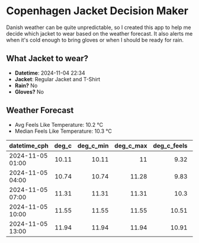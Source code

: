 
# Copenhagen Jacket Decision Maker

Danish weather can be quite unpredictable, so I created this app to help me decide which jacket to wear based on the weather forecast. 
It also alerts me when it's cold enough to bring gloves or when I should be ready for rain.

## What Jacket to wear?

- **Datetime**: 2024-11-04 22:34
- **Jacket**: Regular Jacket and T-Shirt
- **Rain?** No
- **Gloves?** No

## Weather Forecast
- Avg Feels Like Temperature: 10.2 °C
- Median Feels Like Temperature: 10.3 °C

| datetime_cph     |   deg_c |   deg_c_min |   deg_c_max |   deg_c_feels | weather   | wind   | rain   |
|:-----------------|--------:|------------:|------------:|--------------:|:----------|:-------|:-------|
| 2024-11-05 01:00 |   10.11 |       10.11 |       11    |          9.32 | Clouds    | Low    | None   |
| 2024-11-05 04:00 |   10.74 |       10.74 |       11.28 |          9.83 | Clouds    | Low    | None   |
| 2024-11-05 07:00 |   11.31 |       11.31 |       11.31 |         10.3  | Clouds    | Low    | None   |
| 2024-11-05 10:00 |   11.55 |       11.55 |       11.55 |         10.51 | Clouds    | Low    | None   |
| 2024-11-05 13:00 |   11.94 |       11.94 |       11.94 |         10.91 | Clouds    | Low    | None   |
        